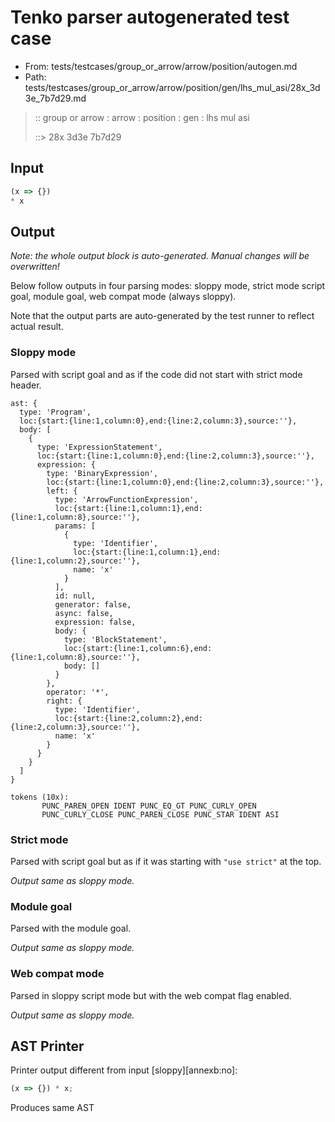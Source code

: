 # Tenko parser autogenerated test case

- From: tests/testcases/group_or_arrow/arrow/position/autogen.md
- Path: tests/testcases/group_or_arrow/arrow/position/gen/lhs_mul_asi/28x_3d3e_7b7d29.md

> :: group or arrow : arrow : position : gen : lhs mul asi
>
> ::> 28x 3d3e 7b7d29

## Input


`````js
(x => {})
* x
`````

## Output

_Note: the whole output block is auto-generated. Manual changes will be overwritten!_

Below follow outputs in four parsing modes: sloppy mode, strict mode script goal, module goal, web compat mode (always sloppy).

Note that the output parts are auto-generated by the test runner to reflect actual result.

### Sloppy mode

Parsed with script goal and as if the code did not start with strict mode header.

`````
ast: {
  type: 'Program',
  loc:{start:{line:1,column:0},end:{line:2,column:3},source:''},
  body: [
    {
      type: 'ExpressionStatement',
      loc:{start:{line:1,column:0},end:{line:2,column:3},source:''},
      expression: {
        type: 'BinaryExpression',
        loc:{start:{line:1,column:0},end:{line:2,column:3},source:''},
        left: {
          type: 'ArrowFunctionExpression',
          loc:{start:{line:1,column:1},end:{line:1,column:8},source:''},
          params: [
            {
              type: 'Identifier',
              loc:{start:{line:1,column:1},end:{line:1,column:2},source:''},
              name: 'x'
            }
          ],
          id: null,
          generator: false,
          async: false,
          expression: false,
          body: {
            type: 'BlockStatement',
            loc:{start:{line:1,column:6},end:{line:1,column:8},source:''},
            body: []
          }
        },
        operator: '*',
        right: {
          type: 'Identifier',
          loc:{start:{line:2,column:2},end:{line:2,column:3},source:''},
          name: 'x'
        }
      }
    }
  ]
}

tokens (10x):
       PUNC_PAREN_OPEN IDENT PUNC_EQ_GT PUNC_CURLY_OPEN
       PUNC_CURLY_CLOSE PUNC_PAREN_CLOSE PUNC_STAR IDENT ASI
`````

### Strict mode

Parsed with script goal but as if it was starting with `"use strict"` at the top.

_Output same as sloppy mode._

### Module goal

Parsed with the module goal.

_Output same as sloppy mode._

### Web compat mode

Parsed in sloppy script mode but with the web compat flag enabled.

_Output same as sloppy mode._

## AST Printer

Printer output different from input [sloppy][annexb:no]:

````js
(x => {}) * x;
````

Produces same AST
